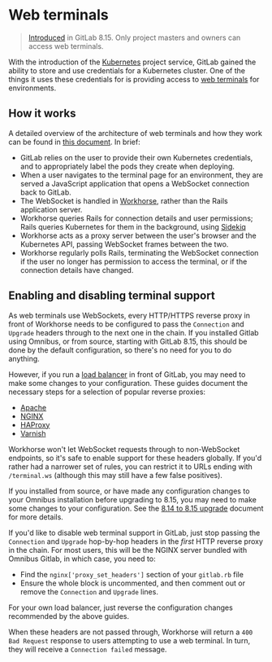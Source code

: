 # Web terminals

> [Introduced](https://gitlab.com/gitlab-org/gitlab-ce/merge_requests/7690)
in GitLab 8.15. Only project masters and owners can access web terminals.

With the introduction of the [Kubernetes](../../project_services/kubernetes.md)
project service, GitLab gained the ability to store and use credentials for a
Kubernetes cluster. One of the things it uses these credentials for is providing
access to [web terminals](../../ci/environments.html#web-terminals)
for environments.

## How it works

A detailed overview of the architecture of web terminals and how they work
can be found in [this document](https://gitlab.com/gitlab-org/gitlab-workhorse/blob/master/doc/terminal.md).
In brief:

* GitLab relies on the user to provide their own Kubernetes credentials, and to
  appropriately label the pods they create when deploying.
* When a user navigates to the terminal page for an environment, they are served
  a JavaScript application that opens a WebSocket connection back to GitLab.
* The WebSocket is handled in [Workhorse](https://gitlab.com/gitlab-org/gitlab-workhorse),
   rather than the Rails application server.
* Workhorse queries Rails for connection details and user permissions; Rails
  queries Kubernetes for them in the background, using [Sidekiq](../troubleshooting/sidekiq.md)
* Workhorse acts as a proxy server between the user's browser and the Kubernetes
  API, passing WebSocket frames between the two.
* Workhorse regularly polls Rails, terminating the WebSocket connection if the
  user no longer has permission to access the terminal, or if the connection
  details have changed.

##  Enabling and disabling terminal support

As web terminals use WebSockets, every HTTP/HTTPS reverse proxy in front of
Workhorse needs to be configured to pass the `Connection` and `Upgrade` headers
through to the next one in the chain. If you installed Gitlab using Omnibus, or
from source, starting with GitLab 8.15, this should be done by the default
configuration, so there's no need for you to do anything.

However, if you run a [load balancer](../high_availability/load_balancer.md) in
front of GitLab, you may need to make some changes to your configuration. These
guides document the necessary steps for a selection of popular reverse proxies:

* [Apache](https://httpd.apache.org/docs/2.4/mod/mod_proxy_wstunnel.html)
* [NGINX](https://www.nginx.com/blog/websocket-nginx/)
* [HAProxy](http://blog.haproxy.com/2012/11/07/websockets-load-balancing-with-haproxy/)
* [Varnish](https://www.varnish-cache.org/docs/4.1/users-guide/vcl-example-websockets.html)

Workhorse won't let WebSocket requests through to non-WebSocket endpoints, so
it's safe to enable support for these headers globally. If you'd rather had a
narrower set of rules, you can restrict it to URLs ending with `/terminal.ws`
(although this may still have a few false positives).

If you installed from source, or have made any configuration changes to your
Omnibus installation before upgrading to 8.15, you may need to make some
changes to your configuration. See the  [8.14 to 8.15 upgrade](../../update/8.14-to-8.15.md#nginx-configuration)
document for more details.

If you'd like to disable web terminal support in GitLab, just stop passing
the `Connection` and `Upgrade` hop-by-hop headers in the *first* HTTP reverse
proxy in the chain. For most users, this will be the NGINX server bundled with
Omnibus Gitlab, in which case, you need to:

* Find the `nginx['proxy_set_headers']` section of your `gitlab.rb` file
* Ensure the whole block is uncommented, and then comment out or remove the
  `Connection` and `Upgrade` lines.

For your own load balancer, just reverse the configuration changes recommended
by the above guides.

When these headers are not passed through, Workhorse will return a
`400 Bad Request` response to users attempting to use a web terminal. In turn,
they will receive a `Connection failed` message.
